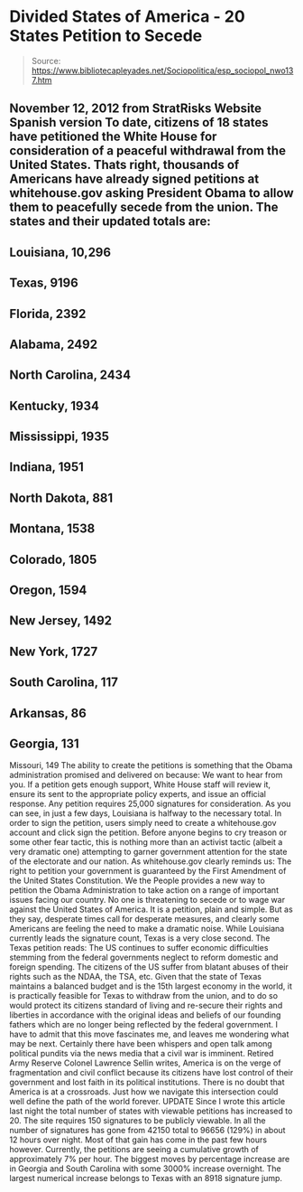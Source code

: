 # Divided States of America - 20 States Petition to Secede

> Source: https://www.bibliotecapleyades.net/Sociopolitica/esp_sociopol_nwo137.htm

November 12, 2012
from
StratRisks Website
Spanish version
To date, citizens of 18 states have petitioned the
White House for consideration of a peaceful withdrawal from the United
States.
Thats right, thousands of Americans have
already signed petitions at whitehouse.gov asking President Obama to allow
them to peacefully secede from the union.
The states and their updated totals are:
-
Louisiana, 10,296
-
Texas, 9196
-
Florida, 2392
-
Alabama, 2492
-
North Carolina, 2434
-
Kentucky, 1934
-
Mississippi, 1935
-
Indiana, 1951
-
North Dakota, 881
-
Montana, 1538
-
Colorado, 1805
-
Oregon, 1594
-
New Jersey, 1492
-
New York, 1727
-
South Carolina, 117
-
Arkansas, 86
-
Georgia, 131
-
Missouri, 149
The ability to create the petitions is something
that the Obama administration promised and delivered on because:
We want to hear from you. If a petition
gets enough support, White House staff will review it, ensure its sent
to the appropriate policy experts, and issue an official response.
Any petition requires 25,000 signatures for
consideration. As you can see, in just a few days, Louisiana is halfway to
the necessary total. In order to sign the petition, users simply need to
create a whitehouse.gov account and click sign the petition.
Before anyone begins to cry treason or some
other fear tactic, this is nothing more than an activist tactic (albeit a
very dramatic one) attempting to garner government attention for the state
of the electorate and our nation.
As whitehouse.gov clearly reminds us:
The right to petition your government is
guaranteed by the First Amendment of the United States Constitution. We
the People provides a new way to petition the Obama Administration to
take action on a range of important issues facing our country.
No one is threatening to secede or to wage war
against the United States of America. It is a petition, plain and simple.
But as they say, desperate times call for desperate measures, and clearly
some Americans are feeling the need to make a dramatic noise.
While Louisiana currently leads the
signature count, Texas is a very close second.
The Texas petition reads:
The US continues to suffer economic
difficulties stemming from the federal governments neglect to reform
domestic and foreign spending. The citizens of the US suffer from
blatant abuses of their rights such as the NDAA, the TSA, etc.
Given that the state of Texas maintains a
balanced budget and is the 15th largest economy in the world, it is
practically feasible for Texas to withdraw from the union, and to do so
would protect its citizens standard of living and re-secure their
rights and liberties in accordance with the original ideas and beliefs
of our founding fathers which are no longer being reflected by the
federal government.
I have to admit that this move fascinates me,
and leaves me wondering what may be next. Certainly there have been whispers
and open
talk among political pundits via the news media that a civil war is
imminent.
Retired Army Reserve Colonel Lawrence Sellin writes,
America is on the verge of fragmentation
and civil conflict because its citizens have lost control of their
government and lost faith in its political institutions.
There is no doubt that America is at a
crossroads. Just how we navigate this intersection could well define the
path of the world forever.
UPDATE
Since I wrote this article last night the total
number of states with viewable petitions has increased to 20.
The site requires 150 signatures to be publicly
viewable. In all the number of signatures has gone from 42150 total to 96656
(129%) in about 12 hours over night. Most of that gain has come in the past
few hours however. Currently, the petitions are seeing a cumulative growth
of approximately 7% per hour.
The biggest moves by percentage increase are in
Georgia and South Carolina with some 3000% increase overnight.
The largest numerical increase belongs to Texas
with an 8918 signature jump.
